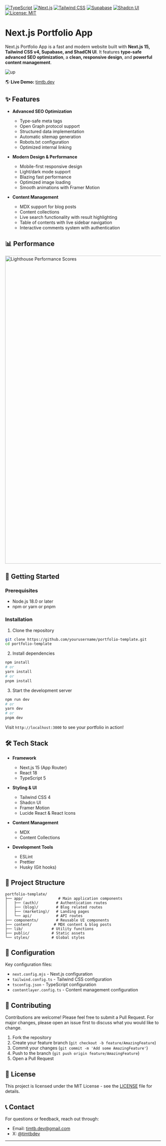[![TypeScript](https://img.shields.io/badge/TypeScript-007ACC?style=flat-square&logo=typescript&logoColor=white)](https://www.typescriptlang.org/)
[![Next.js](https://img.shields.io/badge/Next.js-000000?style=flat-square&logo=next.js&logoColor=white)](https://nextjs.org/)
[![Tailwind CSS](https://img.shields.io/badge/Tailwind_CSS-38B2AC?style=flat-square&logo=tailwind-css&logoColor=white)](https://tailwindcss.com/)
[![Supabase](https://img.shields.io/badge/Supabase-3ECF8E?style=flat-square&logo=supabase&logoColor=white)](https://supabase.com/)
[![Shadcn UI](https://img.shields.io/badge/Shadcn_UI-000000?style=flat-square&logo=shadcnui&logoColor=white)](https://ui.shadcn.com/)
[![License: MIT](https://img.shields.io/badge/License-MIT-yellow.svg)](https://opensource.org/licenses/MIT)

# Next.js Portfolio App

Next.js Portfolio App is a fast and modern website built with **Next.js 15, Tailwind CSS v4, Supabase, and ShadCN UI**. It features **type-safe advanced SEO optimization**, a **clean, responsive design**, and **powerful content management**.

![up](https://github.com/user-attachments/assets/e02e1d03-cdb0-42ce-8299-660e2b4c700b)

🌎 **Live Demo:** [timtb.dev](https://timtb.dev)

## ✨ Features

- **Advanced SEO Optimization**

  - Type-safe meta tags
  - Open Graph protocol support
  - Structured data implementation
  - Automatic sitemap generation
  - Robots.txt configuration
  - Optimized internal linking

- **Modern Design & Performance**

  - Mobile-first responsive design
  - Light/dark mode support
  - Blazing fast performance
  - Optimized image loading
  - Smooth animations with Framer Motion

- **Content Management**
  - MDX support for blog posts
  - Content collections
  - Live search functionality with result highlighting
  - Table of contents with live sidebar navigation
  - Interactive comments system with authentication

## 📊 Performance

<img width="995" alt="Lighthouse Performance Scores" src="https://github.com/user-attachments/assets/ab2ecb87-677f-4463-ba3b-905bafb0ab38" />

## 🚀 Getting Started

### Prerequisites

- Node.js 18.0 or later
- npm or yarn or pnpm

### Installation

1. Clone the repository

```bash
git clone https://github.com/yourusername/portfolio-template.git
cd portfolio-template
```

2. Install dependencies

```bash
npm install
# or
yarn install
# or
pnpm install
```

3. Start the development server

```bash
npm run dev
# or
yarn dev
# or
pnpm dev
```

Visit `http://localhost:3000` to see your portfolio in action!

## 🛠️ Tech Stack

- **Framework**

  - Next.js 15 (App Router)
  - React 18
  - TypeScript 5

- **Styling & UI**

  - Tailwind CSS 4
  - Shadcn UI
  - Framer Motion
  - Lucide React & React Icons

- **Content Management**

  - MDX
  - Content Collections

- **Development Tools**
  - ESLint
  - Prettier
  - Husky (Git hooks)

## 📁 Project Structure

```
portfolio-template/
├── app/                # Main application components
│   ├── (auth)/        # Authentication routes
│   ├── (blog)/        # Blog related routes
│   ├── (marketing)/   # Landing pages
│   └── api/           # API routes
├── components/        # Reusable UI components
├── content/          # MDX content & blog posts
├── lib/             # Utility functions
├── public/          # Static assets
└── styles/          # Global styles
```

## 🔧 Configuration

Key configuration files:

- `next.config.mjs` - Next.js configuration
- `tailwind.config.ts` - Tailwind CSS configuration
- `tsconfig.json` - TypeScript configuration
- `contentlayer.config.ts` - Content management configuration

## 🤝 Contributing

Contributions are welcome! Please feel free to submit a Pull Request. For major changes, please open an issue first to discuss what you would like to change.

1. Fork the repository
2. Create your feature branch (`git checkout -b feature/AmazingFeature`)
3. Commit your changes (`git commit -m 'Add some AmazingFeature'`)
4. Push to the branch (`git push origin feature/AmazingFeature`)
5. Open a Pull Request

## 📝 License

This project is licensed under the MIT License - see the [LICENSE](LICENSE) file for details.

## 📞 Contact

For questions or feedback, reach out through:

- Email: timtb.dev@gmail.com
- X: [@timtbdev](https://x.com/timtbdev)

---
